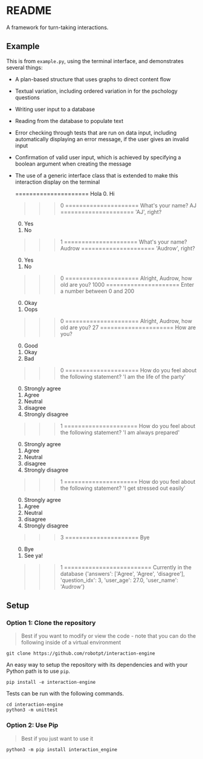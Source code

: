 # README

A framework for turn-taking interactions. 

## Example

This is from `example.py`, using the terminal interface, and demonstrates several things:

* A plan-based structure that uses graphs to direct content flow
* Textual variation, including ordered variation in for the pschology questions
* Writing user input to a database
* Reading from the database to populate text
* Error checking through tests that are run on data input, including automatically 
  displaying an error message, if the user gives an invalid input
* Confirmation of valid user input, which is achieved by specifying a boolean argument 
  when creating the message
* The use of a generic interface class that is extended to make this interaction display
  on the terminal


    =====================
    Hola
     0. Hi
    >>> 0
    =====================
    What's your name?
    >>> AJ
    =====================
    'AJ', right?
     0. Yes
     1. No
    >>> 1
    =====================
    What's your name?
    >>> Audrow
    =====================
    'Audrow', right?
     0. Yes
     1. No
    >>> 0
    =====================
    Alright, Audrow, how old are you?
    >>> 1000
    =====================
    Enter a number between 0 and 200
     0. Okay
     1. Oops
    >>> 0
    =====================
    Alright, Audrow, how old are you?
    >>> 27
    =====================
    How are you?
     0. Good
     1. Okay
     2. Bad
    >>> 0
    =====================
    How do you feel about the following statement? 'I am the life of the party'
     0. Strongly agree
     1. Agree
     2. Neutral
     3. disagree
     4. Strongly disagree
    >>> 1
    =====================
    How do you feel about the following statement? 'I am always prepared'
     0. Strongly agree
     1. Agree
     2. Neutral
     3. disagree
     4. Strongly disagree
    >>> 1
    =====================
    How do you feel about the following statement? 'I get stressed out easily'
     0. Strongly agree
     1. Agree
     2. Neutral
     3. disagree
     4. Strongly disagree
    >>> 3
    =====================
    Bye
     0. Bye
     1. See ya!
    >>> 1
    =========================
    Currently in the database
    {'answers': ['Agree',
                 'Agree',
                 'disagree'],
     'question_idx': 3,
     'user_age': 27.0,
     'user_name': 'Audrow'}
 
## Setup

### Option 1: Clone the repository

> Best if you want to modify or view the code - note that you can do the following inside of a virtual environment

    git clone https://github.com/robotpt/interaction-engine
    
An easy way to setup the repository with its dependencies and with your Python path
is to use `pip`.  

    pip install -e interaction-engine

Tests can be run with the following commands.
    
    cd interaction-engine
    python3 -m unittest

### Option 2: Use Pip

> Best if you just want to use it

    python3 -m pip install interaction_engine
